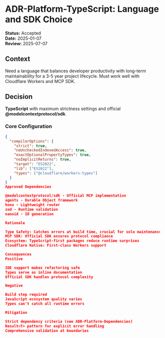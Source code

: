 # ADR-Platform-TypeScript: Language and SDK Choice

**Status:** Accepted  
**Date:** 2025-01-07  
**Review:** 2025-07-07

## Context

Need a language that balances developer productivity with long-term maintainability for a 3-5 year project lifecycle. Must work well with Cloudflare Workers and MCP SDK.

## Decision

**TypeScript** with maximum strictness settings and official **@modelcontextprotocol/sdk**.

### Core Configuration
```json
{
  "compilerOptions": {
    "strict": true,
    "noUncheckedIndexedAccess": true,
    "exactOptionalPropertyTypes": true,
    "noImplicitReturns": true,
    "target": "ES2022",
    "lib": ["ES2022"],
    "types": ["@cloudflare/workers-types"]
  }
}
Approved Dependencies

@modelcontextprotocol/sdk - Official MCP implementation
agents - Durable Object framework
hono - Lightweight router
zod - Runtime validation
nanoid - ID generation

Rationale

Type Safety: Catches errors at build time, crucial for solo maintenance
MCP SDK: Official SDK ensures protocol compliance
Ecosystem: TypeScript-first packages reduce runtime surprises
Cloudflare Native: First-class Workers support

Consequences
Positive

IDE support makes refactoring safe
Types serve as inline documentation
Official SDK handles protocol complexity

Negative

Build step required
JavaScript ecosystem quality varies
Types can't catch all runtime errors

Mitigation

Strict dependency criteria (see ADR-Platform-Dependencies)
Result<T> pattern for explicit error handling
Comprehensive validation at boundaries